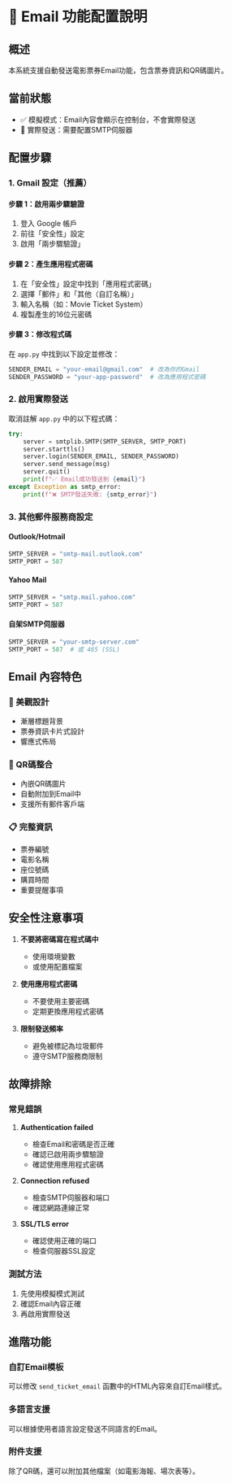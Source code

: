 # 📧 Email 功能配置說明

## 概述
本系統支援自動發送電影票券Email功能，包含票券資訊和QR碼圖片。

## 當前狀態
- ✅ 模擬模式：Email內容會顯示在控制台，不會實際發送
- 🔧 實際發送：需要配置SMTP伺服器

## 配置步驟

### 1. Gmail 設定（推薦）

#### 步驟 1：啟用兩步驟驗證
1. 登入 Google 帳戶
2. 前往「安全性」設定
3. 啟用「兩步驟驗證」

#### 步驟 2：產生應用程式密碼
1. 在「安全性」設定中找到「應用程式密碼」
2. 選擇「郵件」和「其他（自訂名稱）」
3. 輸入名稱（如：Movie Ticket System）
4. 複製產生的16位元密碼

#### 步驟 3：修改程式碼
在 `app.py` 中找到以下設定並修改：

```python
SENDER_EMAIL = "your-email@gmail.com"  # 改為你的Gmail
SENDER_PASSWORD = "your-app-password"  # 改為應用程式密碼
```

### 2. 啟用實際發送
取消註解 `app.py` 中的以下程式碼：

```python
try:
    server = smtplib.SMTP(SMTP_SERVER, SMTP_PORT)
    server.starttls()
    server.login(SENDER_EMAIL, SENDER_PASSWORD)
    server.send_message(msg)
    server.quit()
    print(f"✅ Email成功發送到 {email}")
except Exception as smtp_error:
    print(f"❌ SMTP發送失敗: {smtp_error}")
```

### 3. 其他郵件服務商設定

#### Outlook/Hotmail
```python
SMTP_SERVER = "smtp-mail.outlook.com"
SMTP_PORT = 587
```

#### Yahoo Mail
```python
SMTP_SERVER = "smtp.mail.yahoo.com"
SMTP_PORT = 587
```

#### 自架SMTP伺服器
```python
SMTP_SERVER = "your-smtp-server.com"
SMTP_PORT = 587  # 或 465 (SSL)
```

## Email 內容特色

### 🎨 美觀設計
- 漸層標題背景
- 票券資訊卡片式設計
- 響應式佈局

### 📱 QR碼整合
- 內嵌QR碼圖片
- 自動附加到Email中
- 支援所有郵件客戶端

### 📋 完整資訊
- 票券編號
- 電影名稱
- 座位號碼
- 購買時間
- 重要提醒事項

## 安全性注意事項

1. **不要將密碼寫在程式碼中**
   - 使用環境變數
   - 或使用配置檔案

2. **使用應用程式密碼**
   - 不要使用主要密碼
   - 定期更換應用程式密碼

3. **限制發送頻率**
   - 避免被標記為垃圾郵件
   - 遵守SMTP服務商限制

## 故障排除

### 常見錯誤

1. **Authentication failed**
   - 檢查Email和密碼是否正確
   - 確認已啟用兩步驟驗證
   - 確認使用應用程式密碼

2. **Connection refused**
   - 檢查SMTP伺服器和端口
   - 確認網路連線正常

3. **SSL/TLS error**
   - 確認使用正確的端口
   - 檢查伺服器SSL設定

### 測試方法

1. 先使用模擬模式測試
2. 確認Email內容正確
3. 再啟用實際發送

## 進階功能

### 自訂Email模板
可以修改 `send_ticket_email` 函數中的HTML內容來自訂Email樣式。

### 多語言支援
可以根據使用者語言設定發送不同語言的Email。

### 附件支援
除了QR碼，還可以附加其他檔案（如電影海報、場次表等）。 